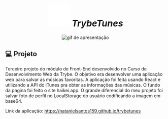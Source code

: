 <h1 align="center">
    <img alt="TrybeTunes" title="TrybeTunes" src="src/images/headphones-solid (1).svg" height="70px" />
  <i>TrybeTunes</i>
</h1>
<div align="center">
    <img alt="gif de apresentação" src="src/images/ezgif.com-gif-maker.gif"/>
</div>

## 💻 Projeto

Terceiro projeto do módulo de Front-End desenvolvido no Curso de Desenvolvimento Web da Trybe. O objetivo era desenvolver uma aplicação web para salvar as músicas favoritas. A aplicação foi feita usando React e utilizando a API do iTunes pra obter as informações das músicas. O fundo da pagina foi feito o site haikei.app. O grande diferencial do meu projeto foi salvar foto de perfil no LocalStorage do usuário codificando a imagem em base64.

Link da aplicação: https://natanielsantos159.github.io/trybetunes
